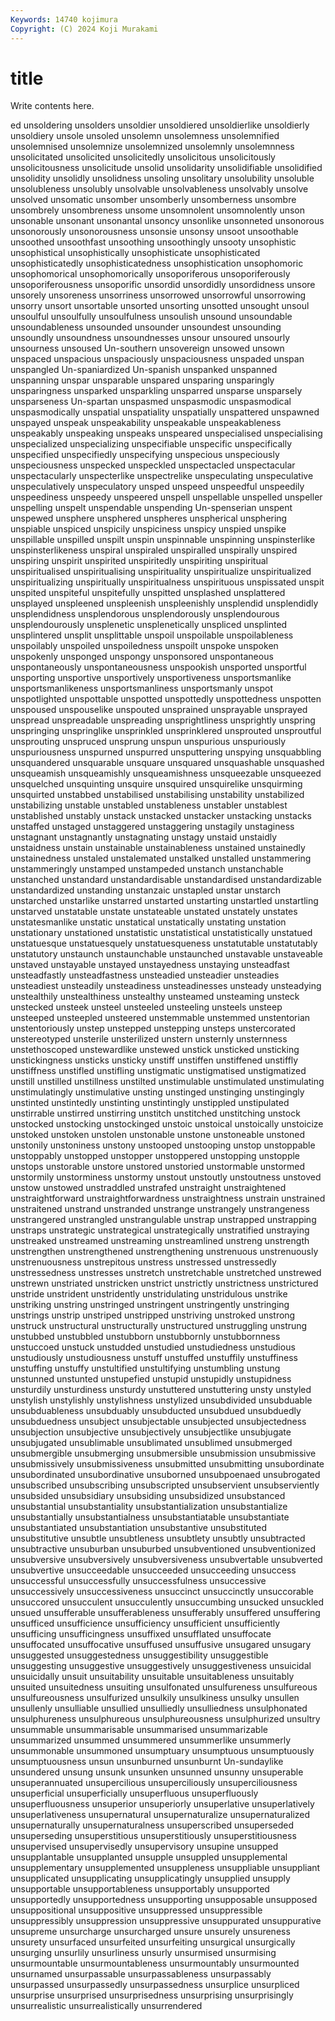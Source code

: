 ```yaml
---
Keywords: 14740 kojimura
Copyright: (C) 2024 Koji Murakami
---
```


# title

Write contents here.



ed unsoldering unsolders unsoldier unsoldiered unsoldierlike
unsoldierly unsoldiery unsole unsoled unsolemn unsolemness unsolemnified unsolemnised unsolemnize unsolemnized
unsolemnly unsolemnness unsolicitated unsolicited unsolicitedly unsolicitous unsolicitously unsolicitousness unsolicitude unsolid
unsolidarity unsolidifiable unsolidified unsolidity unsolidly unsolidness unsoling unsolitary unsolubility unsoluble
unsolubleness unsolubly unsolvable unsolvableness unsolvably unsolve unsolved unsomatic unsomber unsomberly
unsomberness unsombre unsombrely unsombreness unsome unsomnolent unsomnolently unson unsonable unsonant
unsonantal unsoncy unsonlike unsonneted unsonorous unsonorously unsonorousness unsonsie unsonsy unsoot
unsoothable unsoothed unsoothfast unsoothing unsoothingly unsooty unsophistic unsophistical unsophistically unsophisticate
unsophisticated unsophisticatedly unsophisticatedness unsophistication unsophomoric unsophomorical unsophomorically unsoporiferous unsoporiferously unsoporiferousness
unsoporific unsordid unsordidly unsordidness unsore unsorely unsoreness unsorriness unsorrowed unsorrowful
unsorrowing unsorry unsort unsortable unsorted unsorting unsotted unsought unsoul unsoulful
unsoulfully unsoulfulness unsoulish unsound unsoundable unsoundableness unsounded unsounder unsoundest unsounding
unsoundly unsoundness unsoundnesses unsour unsoured unsourly unsourness unsoused Un-southern unsovereign
unsowed unsown unspaced unspacious unspaciously unspaciousness unspaded unspan unspangled Un-spaniardized
Un-spanish unspanked unspanned unspanning unspar unsparable unspared unsparing unsparingly unsparingness
unsparked unsparkling unsparred unsparse unsparsely unsparseness Un-spartan unspasmed unspasmodic unspasmodical
unspasmodically unspatial unspatiality unspatially unspattered unspawned unspayed unspeak unspeakability unspeakable
unspeakableness unspeakably unspeaking unspeaks unspeared unspecialised unspecialising unspecialized unspecializing unspecifiable
unspecific unspecifically unspecified unspecifiedly unspecifying unspecious unspeciously unspeciousness unspecked unspeckled
unspectacled unspectacular unspectacularly unspecterlike unspectrelike unspeculating unspeculative unspeculatively unspeculatory unsped
unspeed unspeedful unspeedily unspeediness unspeedy unspeered unspell unspellable unspelled unspeller
unspelling unspelt unspendable unspending Un-spenserian unspent unspewed unsphere unsphered unspheres
unspherical unsphering unspiable unspiced unspicily unspiciness unspicy unspied unspike unspillable
unspilled unspilt unspin unspinnable unspinning unspinsterlike unspinsterlikeness unspiral unspiraled unspiralled
unspirally unspired unspiring unspirit unspirited unspiritedly unspiriting unspiritual unspiritualised unspiritualising
unspirituality unspiritualize unspiritualized unspiritualizing unspiritually unspiritualness unspirituous unspissated unspit unspited
unspiteful unspitefully unspitted unsplashed unsplattered unsplayed unspleened unspleenish unspleenishly unsplendid
unsplendidly unsplendidness unsplendorous unsplendorously unsplendourous unsplendourously unsplenetic unsplenetically unspliced unsplinted
unsplintered unsplit unsplittable unspoil unspoilable unspoilableness unspoilably unspoiled unspoiledness unspoilt
unspoke unspoken unspokenly unsponged unspongy unsponsored unspontaneous unspontaneously unspontaneousness unspookish
unsported unsportful unsporting unsportive unsportively unsportiveness unsportsmanlike unsportsmanlikeness unsportsmanliness unsportsmanly
unspot unspotlighted unspottable unspotted unspottedly unspottedness unspotten unspoused unspouselike unspouted
unsprained unsprayable unsprayed unspread unspreadable unspreading unsprightliness unsprightly unspring unspringing
unspringlike unsprinkled unsprinklered unsprouted unsproutful unsprouting unspruced unsprung unspun unspurious
unspuriously unspuriousness unspurned unspurred unsputtering unspying unsquabbling unsquandered unsquarable unsquare
unsquared unsquashable unsquashed unsqueamish unsqueamishly unsqueamishness unsqueezable unsqueezed unsquelched unsquinting
unsquire unsquired unsquirelike unsquirming unsquirted unstabbed unstabilised unstabilising unstability unstabilized
unstabilizing unstable unstabled unstableness unstabler unstablest unstablished unstably unstack unstacked
unstacker unstacking unstacks unstaffed unstaged unstaggered unstaggering unstagily unstaginess unstagnant
unstagnantly unstagnating unstagy unstaid unstaidly unstaidness unstain unstainable unstainableness unstained
unstainedly unstainedness unstaled unstalemated unstalked unstalled unstammering unstammeringly unstamped unstampeded
unstanch unstanchable unstanched unstandard unstandardisable unstandardised unstandardizable unstandardized unstanding unstanzaic
unstapled unstar unstarch unstarched unstarlike unstarred unstarted unstarting unstartled unstartling
unstarved unstatable unstate unstateable unstated unstately unstates unstatesmanlike unstatic unstatical
unstatically unstating unstation unstationary unstationed unstatistic unstatistical unstatistically unstatued unstatuesque
unstatuesquely unstatuesqueness unstatutable unstatutably unstatutory unstaunch unstaunchable unstaunched unstavable unstaveable
unstaved unstayable unstayed unstayedness unstaying unsteadfast unsteadfastly unsteadfastness unsteadied unsteadier
unsteadies unsteadiest unsteadily unsteadiness unsteadinesses unsteady unsteadying unstealthily unstealthiness unstealthy
unsteamed unsteaming unsteck unstecked unsteek unsteel unsteeled unsteeling unsteels unsteep
unsteeped unsteepled unsteered unstemmable unstemmed unstentorian unstentoriously unstep unstepped unstepping
unsteps unstercorated unstereotyped unsterile unsterilized unstern unsternly unsternness unstethoscoped unstewardlike
unstewed unstick unsticked unsticking unstickingness unsticks unsticky unstiff unstiffen unstiffened
unstiffly unstiffness unstifled unstifling unstigmatic unstigmatised unstigmatized unstill unstilled unstillness
unstilted unstimulable unstimulated unstimulating unstimulatingly unstimulative unsting unstinged unstinging unstingingly
unstinted unstintedly unstinting unstintingly unstippled unstipulated unstirrable unstirred unstirring unstitch
unstitched unstitching unstock unstocked unstocking unstockinged unstoic unstoical unstoically unstoicize
unstoked unstoken unstolen unstonable unstone unstoneable unstoned unstonily unstoniness unstony
unstooped unstooping unstop unstoppable unstoppably unstopped unstopper unstoppered unstopping unstopple
unstops unstorable unstore unstored unstoried unstormable unstormed unstormily unstorminess unstormy
unstout unstoutly unstoutness unstoved unstow unstowed unstraddled unstrafed unstraight unstraightened
unstraightforward unstraightforwardness unstraightness unstrain unstrained unstraitened unstrand unstranded unstrange unstrangely
unstrangeness unstrangered unstrangled unstrangulable unstrap unstrapped unstrapping unstraps unstrategic unstrategical
unstrategically unstratified unstraying unstreaked unstreamed unstreaming unstreamlined unstreng unstrength unstrengthen
unstrengthened unstrengthening unstrenuous unstrenuously unstrenuousness unstrepitous unstress unstressed unstressedly unstressedness
unstresses unstretch unstretchable unstretched unstrewed unstrewn unstriated unstricken unstrict unstrictly
unstrictness unstrictured unstride unstrident unstridently unstridulating unstridulous unstrike unstriking unstring
unstringed unstringent unstringently unstringing unstrings unstrip unstriped unstripped unstriving unstroked
unstrong unstruck unstructural unstructurally unstructured unstruggling unstrung unstubbed unstubbled unstubborn
unstubbornly unstubbornness unstuccoed unstuck unstudded unstudied unstudiedness unstudious unstudiously unstudiousness
unstuff unstuffed unstuffily unstuffiness unstuffing unstuffy unstultified unstultifying unstumbling unstung
unstunned unstunted unstupefied unstupid unstupidly unstupidness unsturdily unsturdiness unsturdy unstuttered
unstuttering unsty unstyled unstylish unstylishly unstylishness unstylized unsubdivided unsubduable unsubduableness
unsubduably unsubducted unsubdued unsubduedly unsubduedness unsubject unsubjectable unsubjected unsubjectedness unsubjection
unsubjective unsubjectively unsubjectlike unsubjugate unsubjugated unsublimable unsublimated unsublimed unsubmerged unsubmergible
unsubmerging unsubmersible unsubmission unsubmissive unsubmissively unsubmissiveness unsubmitted unsubmitting unsubordinate unsubordinated
unsubordinative unsuborned unsubpoenaed unsubrogated unsubscribed unsubscribing unsubscripted unsubservient unsubserviently unsubsided
unsubsidiary unsubsiding unsubsidized unsubstanced unsubstantial unsubstantiality unsubstantialization unsubstantialize unsubstantially unsubstantialness
unsubstantiatable unsubstantiate unsubstantiated unsubstantiation unsubstantive unsubstituted unsubstitutive unsubtle unsubtleness unsubtlety
unsubtly unsubtracted unsubtractive unsuburban unsuburbed unsubventioned unsubventionized unsubversive unsubversively unsubversiveness
unsubvertable unsubverted unsubvertive unsucceedable unsucceeded unsucceeding unsuccess unsuccessful unsuccessfully unsuccessfulness
unsuccessive unsuccessively unsuccessiveness unsuccinct unsuccinctly unsuccorable unsuccored unsucculent unsucculently unsuccumbing
unsucked unsuckled unsued unsufferable unsufferableness unsufferably unsuffered unsuffering unsufficed unsufficience
unsufficiency unsufficient unsufficiently unsufficing unsufficingness unsuffixed unsufflated unsuffocate unsuffocated unsuffocative
unsuffused unsuffusive unsugared unsugary unsuggested unsuggestedness unsuggestibility unsuggestible unsuggesting unsuggestive
unsuggestively unsuggestiveness unsuicidal unsuicidally unsuit unsuitability unsuitable unsuitableness unsuitably unsuited
unsuitedness unsuiting unsulfonated unsulfureness unsulfureous unsulfureousness unsulfurized unsulkily unsulkiness unsulky
unsullen unsullenly unsulliable unsullied unsulliedly unsulliedness unsulphonated unsulphureness unsulphureous unsulphureousness
unsulphurized unsultry unsummable unsummarisable unsummarised unsummarizable unsummarized unsummed unsummered unsummerlike
unsummerly unsummonable unsummoned unsumptuary unsumptuous unsumptuously unsumptuousness unsun unsunburned unsunburnt
Un-sundaylike unsundered unsung unsunk unsunken unsunned unsunny unsuperable unsuperannuated unsupercilious
unsuperciliously unsuperciliousness unsuperficial unsuperficially unsuperfluous unsuperfluously unsuperfluousness unsuperior unsuperiorly unsuperlative
unsuperlatively unsuperlativeness unsupernatural unsupernaturalize unsupernaturalized unsupernaturally unsupernaturalness unsuperscribed unsuperseded unsuperseding
unsuperstitious unsuperstitiously unsuperstitiousness unsupervised unsupervisedly unsupervisory unsupine unsupped unsupplantable unsupplanted
unsupple unsuppled unsupplemental unsupplementary unsupplemented unsuppleness unsuppliable unsuppliant unsupplicated unsupplicating
unsupplicatingly unsupplied unsupply unsupportable unsupportableness unsupportably unsupported unsupportedly unsupportedness unsupporting
unsupposable unsupposed unsuppositional unsuppositive unsuppressed unsuppressible unsuppressibly unsuppression unsuppressive unsuppurated
unsuppurative unsupreme unsurcharge unsurcharged unsure unsurely unsureness unsurety unsurfaced unsurfeited
unsurfeiting unsurgical unsurgically unsurging unsurlily unsurliness unsurly unsurmised unsurmising unsurmountable
unsurmountableness unsurmountably unsurmounted unsurnamed unsurpassable unsurpassableness unsurpassably unsurpassed unsurpassedly unsurpassedness
unsurplice unsurpliced unsurprise unsurprised unsurprisedness unsurprising unsurprisingly unsurrealistic unsurrealistically unsurrendered
